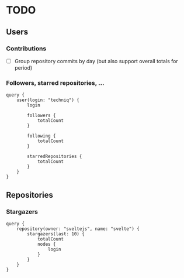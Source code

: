 # TODO

## Users

### Contributions

- [ ] Group repository commits by day (but also support overall totals for period)

### Followers, starred repositories, ...

```gql
query {
	user(login: "techniq") {
		login

		followers {
			totalCount
		}

		following {
			totalCount
		}

		starredRepositories {
			totalCount
		}
	}
}
```

## Repositories

### Stargazers

```gql
query {
	repository(owner: "sveltejs", name: "svelte") {
		stargazers(last: 10) {
			totalCount
			nodes {
				login
			}
		}
	}
}
```
